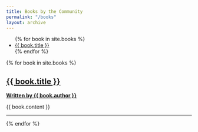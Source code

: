 ```yaml
---
title: Books by the Community
permalink: "/books"
layout: archive
---
```


<ul>
  {% for book in site.books %}
  <li><a href="/#{{ book.title | slugify }}">{{ book.title }}</a></li>
  {% endfor %}
</ul>

{% for book in site.books %}
<h2><a href="{{ book.url }}">{{ book.title }}</a></h2>
<p><a href="{{ site.url }}/authors/{{ book.author | slugify }}"><b>Written by {{ book.author }}</b></a></p>
<p>{{ book.content }}</p>
<hr>
{% endfor %}

